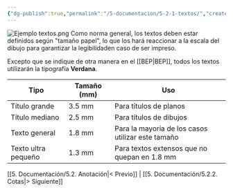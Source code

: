 ```yaml
---
{"dg-publish":true,"permalink":"/5-documentacion/5-2-1-textos/","created":"2024-12-27T13:44:24.337-03:00","updated":"2025-01-29T19:30:42.318-03:00"}
---
```


![Ejemplo textos.png](/img/user/1000.%20Assets/1000.%20Im%C3%A1genes/Ejemplo%20textos.png)
Como norma general, los textos deben estar definidos según "tamaño papel", lo que los hará reaccionar a la escala del dibujo para garantizar la legibilidaden caso de ser impreso.

Excepto que se indique de otra manera en el [[BEP\|BEP]], todos los textos utilizarán la tipografía **Verdana**.

| Tipo                | Tamaño (mm) | Uso                                               |
| ------------------- | ----------- | ------------------------------------------------- |
| Título grande       | 3.5 mm      | Para títulos de planos                            |
| Título mediano      | 2.5 mm      | Para títulos de dibujos                           |
| Texto general       | 1.8 mm      | Para la mayoría de los casos utilizar este tamaño |
| Texto ultra pequeño | 1.3 mm      | Para textos extensos que no quepan en 1.8 mm      |

[[5. Documentación/5.2. Anotación\|< Previo]] | [[5. Documentación/5.2.2. Cotas\|> Siguiente]]